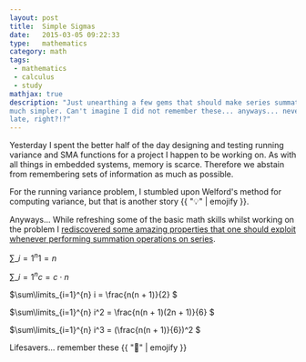 ```yaml
---
layout: post
title:  Simple Sigmas
date:   2015-03-05 09:22:33
type:   mathematics
category: math
tags:
 - mathematics
 - calculus
 - study
mathjax: true
description: "Just unearthing a few gems that should make series summation so 
much simpler. Can't imagine I did not remember these... anyways... never too 
late, right?!?"
---
```

Yesterday I spent the better half of the day designing and testing running 
variance and SMA functions for a project I happen to be working on. As with all
things in embedded systems, memory is scarce. Therefore we abstain from 
remembering sets of information as much as possible. 

For the running variance problem, I stumbled upon Welford's method for 
computing variance, but that is another story {{ ":bulb:" | emojify }}.

Anyways... While refreshing some of the basic math skills whilst working on the 
problem I [rediscovered some amazing properties that one should exploit whenever
performing summation operations on series][sigma-notation].

$\sum\limits\_{i=1}^{n} 1 = n$

$\sum\limits\_{i=1}^{n} c = c \cdot n$

$\sum\limits\_{i=1}^{n} i = \frac{n(n + 1)}{2} $

$\sum\limits\_{i=1}^{n} i^2 = \frac{n(n + 1)(2n + 1)}{6} $

$\sum\limits\_{i=1}^{n} i^3 = (\frac{n(n + 1)}{6})^2 $

Lifesavers... remember these {{ ":floppy_disk:" | emojify }}

[sigma-notation]: http://www.math.binghamton.edu/grads/kaminski/Math221_Fall09/AppE_notes.pdf
